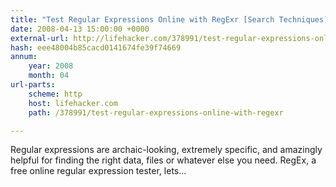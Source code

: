 ```yaml
---
title: "Test Regular Expressions Online with RegExr [Search Techniques]"
date: 2008-04-13 15:00:00 +0000
external-url: http://lifehacker.com/378991/test-regular-expressions-online-with-regexr
hash: eee48004b85cacd0141674fe39f74669
annum:
    year: 2008
    month: 04
url-parts:
    scheme: http
    host: lifehacker.com
    path: /378991/test-regular-expressions-online-with-regexr

---
```


Regular expressions are archaic-looking, extremely specific, and amazingly helpful for finding the right data, files or whatever else you need. RegEx, a free online regular expression tester, lets...
